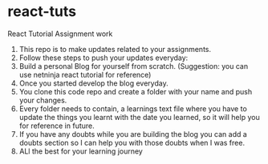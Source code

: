# react-tuts
React Tutorial Assignment work
1. This repo is to make updates related to your assignments.
2. Follow these steps to push your updates everyday:
  1. Build a personal Blog for yourself from scratch. (Suggestion: you can use netninja react tutorial for reference)
  2. Once you started develop the blog everyday.
  3. You clone this code repo and create a folder with your name and push your changes.
  4. Every folder needs to contain, a learnings text file where you have to update the things you learnt with the date you learned, so it will help you for reference in future.
  5. If you have any doubts while you are building the blog you can add a doubts section so I can help you with those doubts when I was free.
3. ALl the best for your learning journey
